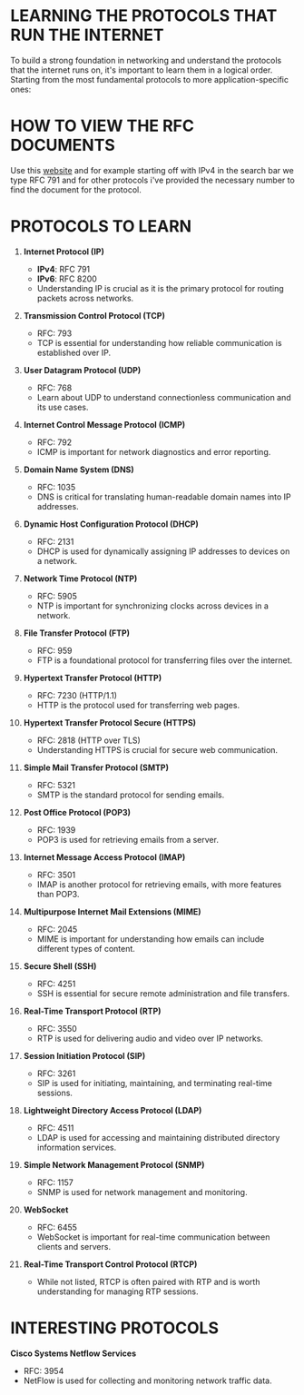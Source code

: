 # LEARNING THE PROTOCOLS THAT RUN THE INTERNET

To build a strong foundation in networking and understand the protocols
that the internet runs on, it's important to learn them in a logical order.
Starting from the most fundamental protocols to more application-specific ones:

# HOW TO VIEW THE RFC DOCUMENTS

Use this [website](https://datatracker.ietf.org/) and for example starting off
with IPv4 in the search bar we type RFC 791 and for other protocols i've
provided the necessary number to find the document for the protocol. 


  
# PROTOCOLS TO LEARN

1. **Internet Protocol (IP)**
   - **IPv4**: RFC 791
   - **IPv6**: RFC 8200
   - Understanding IP is crucial as it is the primary protocol for routing
    packets across networks.

2. **Transmission Control Protocol (TCP)**
   - RFC: 793
   - TCP is essential for understanding how reliable communication is
     established over IP.

3. **User Datagram Protocol (UDP)**
   - RFC: 768
   - Learn about UDP to understand connectionless communication and its use cases.

4. **Internet Control Message Protocol (ICMP)**
   - RFC: 792
   - ICMP is important for network diagnostics and error reporting.

5. **Domain Name System (DNS)**
   - RFC: 1035
   - DNS is critical for translating human-readable domain names into IP addresses.

6. **Dynamic Host Configuration Protocol (DHCP)**
   - RFC: 2131
   - DHCP is used for dynamically assigning IP addresses to devices on a network.

7. **Network Time Protocol (NTP)**
   - RFC: 5905
   - NTP is important for synchronizing clocks across devices in a network.

8. **File Transfer Protocol (FTP)**
   - RFC: 959
   - FTP is a foundational protocol for transferring files over the internet.

9. **Hypertext Transfer Protocol (HTTP)**
   - RFC: 7230 (HTTP/1.1)
   - HTTP is the protocol used for transferring web pages.

10. **Hypertext Transfer Protocol Secure (HTTPS)**
    - RFC: 2818 (HTTP over TLS)
    - Understanding HTTPS is crucial for secure web communication.

11. **Simple Mail Transfer Protocol (SMTP)**
    - RFC: 5321
    - SMTP is the standard protocol for sending emails.

12. **Post Office Protocol (POP3)**
    - RFC: 1939
    - POP3 is used for retrieving emails from a server.

13. **Internet Message Access Protocol (IMAP)**
    - RFC: 3501
    - IMAP is another protocol for retrieving emails, with more features than POP3.

14. **Multipurpose Internet Mail Extensions (MIME)**
    - RFC: 2045
    - MIME is important for understanding how emails can include different types
      of content.

15. **Secure Shell (SSH)**
    - RFC: 4251
    - SSH is essential for secure remote administration and file transfers.

16. **Real-Time Transport Protocol (RTP)**
    - RFC: 3550
    - RTP is used for delivering audio and video over IP networks.

17. **Session Initiation Protocol (SIP)**
    - RFC: 3261
    - SIP is used for initiating, maintaining, and terminating real-time sessions.

18. **Lightweight Directory Access Protocol (LDAP)**
    - RFC: 4511
    - LDAP is used for accessing and maintaining distributed directory information
      services.

19. **Simple Network Management Protocol (SNMP)**
    - RFC: 1157
    - SNMP is used for network management and monitoring.

20. **WebSocket**
    - RFC: 6455
    - WebSocket is important for real-time communication between clients and servers.

21. **Real-Time Transport Control Protocol (RTCP)**
    - While not listed, RTCP is often paired with RTP and is worth understanding
      for managing RTP sessions.

# INTERESTING PROTOCOLS

**Cisco Systems Netflow Services**
  - RFC: 3954
  - NetFlow is used for collecting and monitoring network traffic data.
